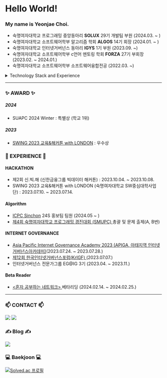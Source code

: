 # Hello World!

### My name is Yeonjae Choi.
- 숙명여자대학교 프로그래밍 중앙동아리 **SOLUX** 29기 개발팀 부원 (2024.03. ~ )
- 숙명여자대학교 소프트웨어학부 알고리즘 학회 **ALGOS** 14기 회장 (2024.01. ~ )
- 숙명여자대학교 인터넷거버넌스 동아리 **IGYS** 1기 부원 (2023.09. ~)
- 숙명여자대학교 소프트웨어학부 c언어 멘토링 학회 **FORZA** 27기 부회장 (2023.02. ~ 2024.01.)
- 숙명여자대학교 소프트웨어학부 소프트웨어융합전공 (2022.03. ~)

<details>
<summary>Technology Stack and Experience</summary>
<div markdown="1">       

#### Currently Using
<img src="https://img.shields.io/badge/Python-3776AB?style=for-the-badge&logo=Python&logoColor=white"> <img src="https://img.shields.io/badge/C++-00599C?style=for-the-badge&logo=C++&logoColor=white"> <img src="https://img.shields.io/badge/Java-007396?style=for-the-badge&logo=Java&logoColor=white">

#### Currently Studying
<img src="https://img.shields.io/badge/Microsoft Sql Server-CC2927?style=for-the-badge&logo=microsoftsqlserver&logoColor=white">
<img src="https://img.shields.io/badge/MySQL-4479A1?style=for-the-badge&logo=mysql&logoColor=white">
<img src="https://img.shields.io/badge/Spring-6DB33F?style=for-the-badge&logo=spring&logoColor=white">
<img src="https://img.shields.io/badge/Spring Boot-6DB33F?style=for-the-badge&logo=springboot&logoColor=white">

#### Tools
<img src="https://img.shields.io/badge/Git-F05032?style=for-the-badge&logo=Git&logoColor=white"> <img src="https://img.shields.io/badge/GitHub-181717?style=for-the-badge&logo=GitHub&logoColor=white"> 
<img src="https://img.shields.io/badge/Visual Studio-5C2D91?style=for-the-badge&logo=visualstudio&logoColor=white"> 
<img src="https://img.shields.io/badge/Visual Studio Code-007ACC?style=for-the-badge&logo=visualstudiocode&logoColor=white"> <img src="https://img.shields.io/badge/Intellij IDEA-000000?style=for-the-badge&logo=intellijidea&logoColor=white"> 


#### Past Experience
<img src="https://img.shields.io/badge/HTML5-E34F26?style=for-the-badge&logo=HTML5&logoColor=white"> <img src="https://img.shields.io/badge/CSS3-572B6?style=for-the-badge&logo=CSS3&logoColor=white"> 
<img src="https://img.shields.io/badge/JavaScript-F7DF1E?style=for-the-badge&logo=JavaScript&logoColor=white"> <img src="https://img.shields.io/badge/C-A8B9CC?style=for-the-badge&logo=C&logoColor=white">

</div>
</details>

---

### ✨ AWARD ✨
##### 2024 
- SUAPC 2024 Winter : 특별상 (학교 1위)
##### 2023
* <a href="https://0yeonjae2.tistory.com/entry/SWING-2023-%EA%B5%90%EC%9C%A1%EB%8D%B0%EC%9D%B4%ED%84%B0-%ED%95%B4%EC%BB%A4%ED%86%A4-with-LONDON-%ED%9B%84%EA%B8%B0">SWING 2023 교육&해커톤 with LONDON</a> : 우수상

### 💪 EXPERIENCE 💪 
#### HACKATHON
- 제2회 신.빅.해 (신한금융그룹 빅데이터 해커톤) : 2023.10.04. ~ 2023.10.08.
- SWING 2023 교육&해커톤 with LONDON (숙명여자대학교 SW중심대학사업단) : 2023.07.10. ~ 2023.07.14.

#### Algorithm
- <a href="https://icpc-sinchon.io/">ICPC Sinchon</a> 24S 홍보팀 팀원 (2024.05 ~ )
- <a href="https://www.acmicpc.net/category/detail/4212"> 제4회 숙명여자대학교 프로그래밍 경진대회 (SMUPC) </a> 총괄 및 문제 출제(A, B번)

#### INTERNET GOVERNANCE
- <a href="https://0yeonjae2.tistory.com/entry/APIGA-2023-%ED%9B%84%EA%B8%B0">Asia Pacific Internet Governance Academy 2023 (APIGA, 아태지역 인터넷거버넌스아카데미)</a>(2023.07.24. ~ 2023.07.28.)
- <a href="https://0yeonjae2.tistory.com/entry/KrIGF-2023-%ED%9B%84%EA%B8%B0">제12회 한국인터넷거버넌스포럼(KrIGF) </a> (2023.07.07.)
- 인터넷거버넌스 전문가그룹 EG@IG 3기 (2023.04. ~ 2023.11.)

#### Beta Reader
- <a href="https://0yeonjae2.tistory.com/entry/%EB%B2%A0%ED%83%80%EB%A6%AC%EB%8D%94-%ED%98%BC%EC%9E%90-%EA%B3%B5%EB%B6%80%ED%95%98%EB%8A%94-%EB%84%A4%ED%8A%B8%EC%9B%8C%ED%81%AC-%EB%B2%A0%ED%83%80%EB%A6%AC%EB%8D%94-%ED%9B%84%EA%B8%B0"> <혼자 공부하는 네트워크> </a> 베타리딩 (2024.02.14. ~ 2024.02.25.)

---
### 📫 CONTACT 📫
<a href="mailto:0yeonjae2@naver.com"><img src="https://img.shields.io/badge/Naver Mail-03C75A?style=flat-square&logo=Naver&logoColor=white&link=mailto:0yeonjae2@naver.com"/></a> <a href="mailto:0yeonjae2@sookmyung.ac.kr"><img src="https://img.shields.io/badge/Gmail-EA4335?style=flat-square&logo=Gmail&logoColor=white&link=mailto:0yeonjae2@sookmyung.ac.kr"/></a>

### ✍️ Blog ✍️
<a href="https://0yeonjae2.tistory.com/"><img src="https://img.shields.io/badge/Tistory-000000?style=flat-square&logo=Tistory&logoColor=white&link=https://0yeonjae2.tistory.com/"/></a> 

### 💻 Baekjoon 💻
[![Solved.ac
프로필](http://mazassumnida.wtf/api/v2/generate_badge?boj=0yeonjae2)](https://solved.ac/0yeonjae2/)


<!--
**yeonjae02/yeonjae02** is a ✨ _special_ ✨ repository because its `README.md` (this file) appears on your GitHub profile.

Here are some ideas to get you started:

- 🔭 I’m currently working on ...
- 🌱 I’m currently learning ...
- 👯 I’m looking to collaborate on ...
- 🤔 I’m looking for help with ...
- 💬 Ask me about ...
- 📫 How to reach me: ...
- 😄 Pronouns: ...
- ⚡ Fun fact: ...


-->
